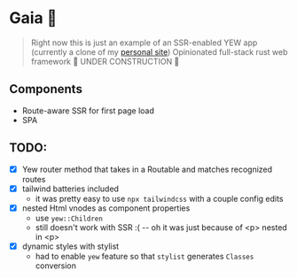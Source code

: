 # Gaia 🌳

> Right now this is just an example of an SSR-enabled YEW app (currently a clone of my [personal site](https://implfuture.dev))
> Opinionated full-stack rust web framework
> 🚧 UNDER CONSTRUCTION 🚧

## Components

- Route-aware SSR for first page load
- SPA

## TODO:

- [x] Yew router method that takes in a Routable and matches recognized routes
- [x] tailwind batteries included
  - it was pretty easy to use `npx tailwindcss` with a couple config edits
- [x] nested Html vnodes as component properties
  - use `yew::Children`
  - still doesn't work with SSR :( -- oh it was just because of \<p> nested in \<p>
- [x] dynamic styles with stylist
  - had to enable `yew` feature so that `stylist` generates `Classes` conversion
